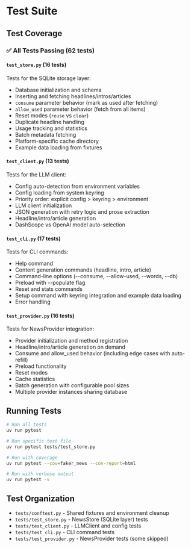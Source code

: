 # Test Suite

## Test Coverage

### ✅ All Tests Passing (62 tests)

#### `test_store.py` (16 tests)
Tests for the SQLite storage layer:
- Database initialization and schema
- Inserting and fetching headlines/intros/articles
- `consume` parameter behavior (mark as used after fetching)
- `allow_used` parameter behavior (fetch from all items)
- Reset modes (`reuse` vs `clear`)
- Duplicate headline handling
- Usage tracking and statistics
- Batch metadata fetching
- Platform-specific cache directory
- Example data loading from fixtures

#### `test_client.py` (13 tests)
Tests for the LLM client:
- Config auto-detection from environment variables
- Config loading from system keyring
- Priority order: explicit config > keyring > environment
- LLM client initialization
- JSON generation with retry logic and prose extraction
- Headline/intro/article generation
- DashScope vs OpenAI model auto-selection

#### `test_cli.py` (17 tests)
Tests for CLI commands:
- Help command
- Content generation commands (headline, intro, article)
- Command-line options (--consume, --allow-used, --words, --db)
- Preload with --populate flag
- Reset and stats commands
- Setup command with keyring integration and example data loading
- Error handling

#### `test_provider.py` (16 tests)
Tests for NewsProvider integration:
- Provider initialization and method registration
- Headline/intro/article generation on demand
- Consume and allow_used behavior (including edge cases with auto-refill)
- Preload functionality
- Reset modes
- Cache statistics
- Batch generation with configurable pool sizes
- Multiple provider instances sharing database

## Running Tests

```bash
# Run all tests
uv run pytest

# Run specific test file
uv run pytest tests/test_store.py

# Run with coverage
uv run pytest --cov=faker_news --cov-report=html

# Run with verbose output
uv run pytest -v
```

## Test Organization

- `tests/conftest.py` - Shared fixtures and environment cleanup
- `tests/test_store.py` - NewsStore (SQLite layer) tests
- `tests/test_client.py` - LLMClient and config tests
- `tests/test_cli.py` - CLI command tests
- `tests/test_provider.py` - NewsProvider tests (some skipped)
